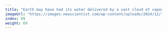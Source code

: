 ```yaml
---
title: "Earth may have had its water delivered by a vast cloud of vapour"
imageUrl: "https://images.newscientist.com/wp-content/uploads/2024/12/11141245/SEI_232670154.jpg?width=788"
index: 69
weight: 69
---
```


